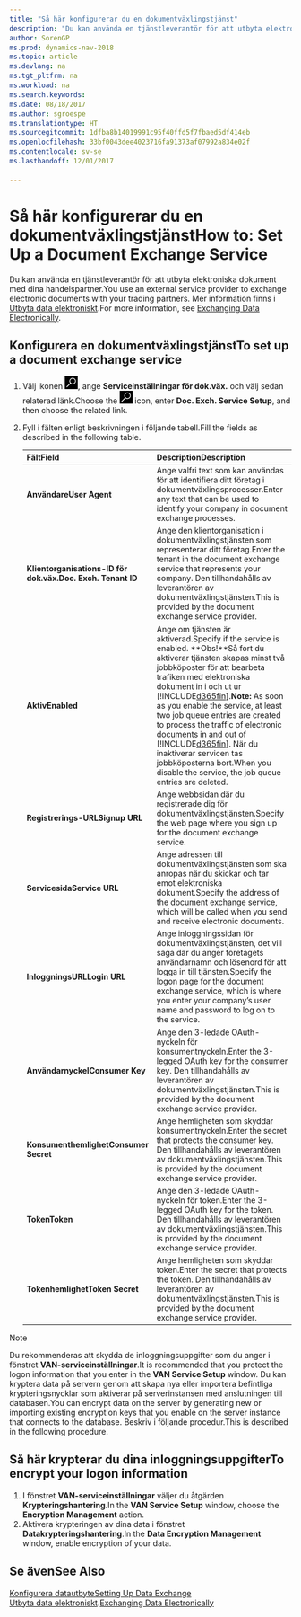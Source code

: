 ```yaml
---
title: "Så här konfigurerar du en dokumentväxlingstjänst"
description: "Du kan använda en tjänstleverantör för att utbyta elektroniska dokument med dina handelspartner."
author: SorenGP
ms.prod: dynamics-nav-2018
ms.topic: article
ms.devlang: na
ms.tgt_pltfrm: na
ms.workload: na
ms.search.keywords: 
ms.date: 08/18/2017
ms.author: sgroespe
ms.translationtype: HT
ms.sourcegitcommit: 1dfba8b14019991c95f40ffd5f7fbaed5df414eb
ms.openlocfilehash: 33bf0043dee4023716fa91373af07992a834e02f
ms.contentlocale: sv-se
ms.lasthandoff: 12/01/2017

---
```

# <a name="how-to-set-up-a-document-exchange-service"></a><span data-ttu-id="f9adb-103">Så här konfigurerar du en dokumentväxlingstjänst</span><span class="sxs-lookup"><span data-stu-id="f9adb-103">How to: Set Up a Document Exchange Service</span></span>
<span data-ttu-id="f9adb-104">Du kan använda en tjänstleverantör för att utbyta elektroniska dokument med dina handelspartner.</span><span class="sxs-lookup"><span data-stu-id="f9adb-104">You use an external service provider to exchange electronic documents with your trading partners.</span></span> <span data-ttu-id="f9adb-105">Mer information finns i [Utbyta data elektroniskt](across-data-exchange.md).</span><span class="sxs-lookup"><span data-stu-id="f9adb-105">For more information, see [Exchanging Data Electronically](across-data-exchange.md).</span></span>  

## <a name="to-set-up-a-document-exchange-service"></a><span data-ttu-id="f9adb-106">Konfigurera en dokumentväxlingstjänst</span><span class="sxs-lookup"><span data-stu-id="f9adb-106">To set up a document exchange service</span></span>  
1. <span data-ttu-id="f9adb-107">Välj ikonen ![Söka efter sida eller rapport](media/ui-search/search_small.png "ikonen Söka efter sida eller rapport"), ange **Serviceinställningar för dok.väx.** och välj sedan relaterad länk.</span><span class="sxs-lookup"><span data-stu-id="f9adb-107">Choose the ![Search for Page or Report](media/ui-search/search_small.png "Search for Page or Report icon") icon, enter **Doc. Exch. Service Setup**, and then choose the related link.</span></span>  
2. <span data-ttu-id="f9adb-108">Fyll i fälten enligt beskrivningen i följande tabell.</span><span class="sxs-lookup"><span data-stu-id="f9adb-108">Fill the fields as described in the following table.</span></span>  

    |<span data-ttu-id="f9adb-109">Fält</span><span class="sxs-lookup"><span data-stu-id="f9adb-109">Field</span></span>|<span data-ttu-id="f9adb-110">Description</span><span class="sxs-lookup"><span data-stu-id="f9adb-110">Description</span></span>|  
    |---------------------------------|---------------------------------------|  
    |<span data-ttu-id="f9adb-111">**Användare**</span><span class="sxs-lookup"><span data-stu-id="f9adb-111">**User Agent**</span></span>|<span data-ttu-id="f9adb-112">Ange valfri text som kan användas för att identifiera ditt företag i dokumentväxlingsprocesser.</span><span class="sxs-lookup"><span data-stu-id="f9adb-112">Enter any text that can be used to identify your company in document exchange processes.</span></span>|  
    |<span data-ttu-id="f9adb-113">**Klientorganisations-ID för dok.väx.**</span><span class="sxs-lookup"><span data-stu-id="f9adb-113">**Doc. Exch. Tenant ID**</span></span>|<span data-ttu-id="f9adb-114">Ange den klientorganisation i dokumentväxlingstjänsten som representerar ditt företag.</span><span class="sxs-lookup"><span data-stu-id="f9adb-114">Enter the tenant in the document exchange service that represents your company.</span></span> <span data-ttu-id="f9adb-115">Den tillhandahålls av leverantören av dokumentväxlingstjänsten.</span><span class="sxs-lookup"><span data-stu-id="f9adb-115">This is provided by the document exchange service provider.</span></span>|  
    |<span data-ttu-id="f9adb-116">**Aktiv**</span><span class="sxs-lookup"><span data-stu-id="f9adb-116">**Enabled**</span></span>|<span data-ttu-id="f9adb-117">Ange om tjänsten är aktiverad.</span><span class="sxs-lookup"><span data-stu-id="f9adb-117">Specify if the service is enabled.</span></span> <span data-ttu-id="f9adb-118">**Obs!**Så fort du aktiverar tjänsten skapas minst två jobbköposter för att bearbeta trafiken med elektroniska dokument in i och ut ur [!INCLUDE[d365fin](includes/d365fin_md.md)].</span><span class="sxs-lookup"><span data-stu-id="f9adb-118">**Note:**  As soon as you enable the service, at least two job queue entries are created to process the traffic of electronic documents in and out of [!INCLUDE[d365fin](includes/d365fin_md.md)].</span></span> <span data-ttu-id="f9adb-119">När du inaktiverar servicen tas jobbköposterna bort.</span><span class="sxs-lookup"><span data-stu-id="f9adb-119">When you disable the service, the job queue entries are deleted.</span></span>|  
    |<span data-ttu-id="f9adb-120">**Registrerings-URL**</span><span class="sxs-lookup"><span data-stu-id="f9adb-120">**Signup URL**</span></span>|<span data-ttu-id="f9adb-121">Ange webbsidan där du registrerade dig för dokumentväxlingstjänsten.</span><span class="sxs-lookup"><span data-stu-id="f9adb-121">Specify the web page where you sign up for the document exchange service.</span></span>|  
    |<span data-ttu-id="f9adb-122">**Servicesida**</span><span class="sxs-lookup"><span data-stu-id="f9adb-122">**Service URL**</span></span>|<span data-ttu-id="f9adb-123">Ange adressen till dokumentväxlingstjänsten som ska anropas när du skickar och tar emot elektroniska dokument.</span><span class="sxs-lookup"><span data-stu-id="f9adb-123">Specify the address of the document exchange service, which will be called when you send and receive electronic documents.</span></span>|  
    |<span data-ttu-id="f9adb-124">**InloggningsURL**</span><span class="sxs-lookup"><span data-stu-id="f9adb-124">**Login URL**</span></span>|<span data-ttu-id="f9adb-125">Ange inloggningssidan för dokumentväxlingstjänsten, det vill säga där du anger företagets användarnamn och lösenord för att logga in till tjänsten.</span><span class="sxs-lookup"><span data-stu-id="f9adb-125">Specify the logon page for the document exchange service, which is where you enter your company’s user name and password to log on to the service.</span></span>|  
    |<span data-ttu-id="f9adb-126">**Användarnyckel**</span><span class="sxs-lookup"><span data-stu-id="f9adb-126">**Consumer Key**</span></span>|<span data-ttu-id="f9adb-127">Ange den 3-ledade OAuth-nyckeln för konsumentnyckeln.</span><span class="sxs-lookup"><span data-stu-id="f9adb-127">Enter the 3-legged OAuth key for the consumer key.</span></span> <span data-ttu-id="f9adb-128">Den tillhandahålls av leverantören av dokumentväxlingstjänsten.</span><span class="sxs-lookup"><span data-stu-id="f9adb-128">This is provided by the document exchange service provider.</span></span>|  
    |<span data-ttu-id="f9adb-129">**Konsumenthemlighet**</span><span class="sxs-lookup"><span data-stu-id="f9adb-129">**Consumer Secret**</span></span>|<span data-ttu-id="f9adb-130">Ange hemligheten som skyddar konsumentnyckeln.</span><span class="sxs-lookup"><span data-stu-id="f9adb-130">Enter the secret that protects the consumer key.</span></span> <span data-ttu-id="f9adb-131">Den tillhandahålls av leverantören av dokumentväxlingstjänsten.</span><span class="sxs-lookup"><span data-stu-id="f9adb-131">This is provided by the document exchange service provider.</span></span>|  
    |<span data-ttu-id="f9adb-132">**Token**</span><span class="sxs-lookup"><span data-stu-id="f9adb-132">**Token**</span></span>|<span data-ttu-id="f9adb-133">Ange den 3-ledade OAuth-nyckeln för token.</span><span class="sxs-lookup"><span data-stu-id="f9adb-133">Enter the 3-legged OAuth key for the token.</span></span> <span data-ttu-id="f9adb-134">Den tillhandahålls av leverantören av dokumentväxlingstjänsten.</span><span class="sxs-lookup"><span data-stu-id="f9adb-134">This is provided by the document exchange service provider.</span></span>|  
    |<span data-ttu-id="f9adb-135">**Tokenhemlighet**</span><span class="sxs-lookup"><span data-stu-id="f9adb-135">**Token Secret**</span></span>|<span data-ttu-id="f9adb-136">Ange hemligheten som skyddar token.</span><span class="sxs-lookup"><span data-stu-id="f9adb-136">Enter the secret that protects the token.</span></span> <span data-ttu-id="f9adb-137">Den tillhandahålls av leverantören av dokumentväxlingstjänsten.</span><span class="sxs-lookup"><span data-stu-id="f9adb-137">This is provided by the document exchange service provider.</span></span>|  

> [!NOTE]  
>  <span data-ttu-id="f9adb-138">Du rekommenderas att skydda de inloggningsuppgifter som du anger i fönstret **VAN-serviceinställningar**.</span><span class="sxs-lookup"><span data-stu-id="f9adb-138">It is recommended that you protect the logon information that you enter in the **VAN Service Setup** window.</span></span> <span data-ttu-id="f9adb-139">Du kan kryptera data på servern genom att skapa nya eller importera befintliga krypteringsnycklar som aktiverar på serverinstansen med anslutningen till databasen.</span><span class="sxs-lookup"><span data-stu-id="f9adb-139">You can encrypt data on the server by generating new or importing existing encryption keys that you enable on the server instance that connects to the database.</span></span> <span data-ttu-id="f9adb-140">Beskriv i följande procedur.</span><span class="sxs-lookup"><span data-stu-id="f9adb-140">This is described in the following procedure.</span></span>  

## <a name="to-encrypt-your-logon-information"></a><span data-ttu-id="f9adb-141">Så här krypterar du dina inloggningsuppgifter</span><span class="sxs-lookup"><span data-stu-id="f9adb-141">To encrypt your logon information</span></span>  
1. <span data-ttu-id="f9adb-142">I fönstret **VAN-serviceinställningar** väljer du åtgärden **Krypteringshantering**.</span><span class="sxs-lookup"><span data-stu-id="f9adb-142">In the **VAN Service Setup** window, choose the **Encryption Management** action.</span></span>  
2. <span data-ttu-id="f9adb-143">Aktivera krypteringen av dina data i fönstret **Datakrypteringshantering**.</span><span class="sxs-lookup"><span data-stu-id="f9adb-143">In the **Data Encryption Management** window, enable encryption of your data.</span></span> <!--For more information, see [Manage Data Encryption](../manage-data-encryption.md).-->  

## <a name="see-also"></a><span data-ttu-id="f9adb-144">Se även</span><span class="sxs-lookup"><span data-stu-id="f9adb-144">See Also</span></span>  
[<span data-ttu-id="f9adb-145">Konfigurera datautbyte</span><span class="sxs-lookup"><span data-stu-id="f9adb-145">Setting Up Data Exchange</span></span>](across-set-up-data-exchange.md)  
<span data-ttu-id="f9adb-146">[Utbyta data elektroniskt](across-data-exchange.md).</span><span class="sxs-lookup"><span data-stu-id="f9adb-146">[Exchanging Data Electronically](across-data-exchange.md)</span></span>

